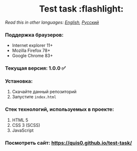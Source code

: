 <h1 align="center">Test task :flashlight:</h1>

*Read this in other languages: [English](README.md), [Русский](README.ru.md)*

### Поддержка браузеров:
* Internet explorer 11+
* Mozilla Firefox 78+
* Google Chrome 83+

### Текущая версия: 1.0.0 :white_check_mark:

### Установка:
1.  Скачайте данный репозиторий
2.  Запустите `index.html`

### Стек технологий, используемых в проекте:
1. HTML 5
2. CSS 3 (SCSS)
3. JavaScript

### Посмотреть сайт: https://quis0.github.io/test-task/

